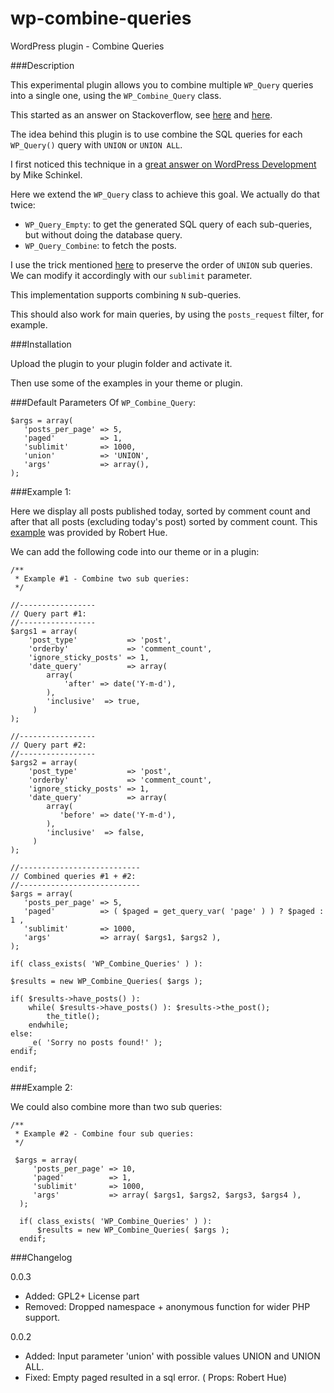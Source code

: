 wp-combine-queries
=================

WordPress plugin - Combine Queries

###Description

This experimental plugin allows you to combine multiple `WP_Query` queries into a single one, using the `WP_Combine_Query` class.

This started as an answer on Stackoverflow, see [here](http://stackoverflow.com/questions/23555109/wordpress-combine-queries/) and [here](http://wordpress.stackexchange.com/questions/159228/combining-two-wordpress-queries-with-pagination-is-not-working/).

The idea behind this plugin is to use combine the SQL queries for each `WP_Query()` query with `UNION` or `UNION ALL`.

I first noticed this technique in a [great answer on WordPress Development](http://wordpress.stackexchange.com/a/912/26350) by Mike Schinkel.

Here we extend the `WP_Query` class to achieve this goal. We actually do that twice:

 - `WP_Query_Empty`: to get the generated SQL query of each sub-queries, but without doing the database query.
 - `WP_Query_Combine`: to fetch the posts.

I use the trick mentioned [here](http://stackoverflow.com/a/7587423/2078474) to preserve the order of `UNION` sub queries. We can modify it accordingly with our `sublimit` parameter.

This implementation supports combining `N` sub-queries.

This should also work for main queries, by using the `posts_request` filter, for example.


###Installation

Upload the plugin to your plugin folder and activate it.

Then use some of the examples in your theme or plugin.

###Default Parameters Of `WP_Combine_Query`:

    $args = array(
       'posts_per_page' => 5,
       'paged'          => 1,
       'sublimit'       => 1000,
       'union'          => 'UNION',
       'args'           => array(),
    );


###Example 1: 

Here we display all posts published today, sorted by comment count and after that all posts (excluding today's post) sorted by comment count.
This [example](http://wordpress.stackexchange.com/questions/159228/combining-two-wordpress-queries-with-pagination-is-not-working) was provided by Robert Hue.

We can add the following code into our theme or in a plugin:

    /**
     * Example #1 - Combine two sub queries:
     */

    //-----------------
    // Query part #1:
    //-----------------
    $args1 = array( 
        'post_type'           => 'post',
        'orderby'             => 'comment_count',
        'ignore_sticky_posts' => 1,  
        'date_query'          => array(
            array(
                'after' => date('Y-m-d'),
            ),
            'inclusive'  => true,
         )
    );

    //-----------------   
    // Query part #2:
    //-----------------
    $args2 = array(
        'post_type'           => 'post',
        'orderby'             => 'comment_count',
        'ignore_sticky_posts' => 1,
        'date_query'          => array(
            array(
               'before' => date('Y-m-d'),
            ),
            'inclusive'  => false,
         )  
    );

    //--------------------------- 
    // Combined queries #1 + #2:
    //---------------------------
    $args = array(
       'posts_per_page' => 5,
       'paged'          => ( $paged = get_query_var( 'page' ) ) ? $paged : 1 ,
       'sublimit'       => 1000,
       'args'           => array( $args1, $args2 ),
    );

    if( class_exists( 'WP_Combine_Queries' ) ):

	$results = new WP_Combine_Queries( $args );
      
	if( $results->have_posts() ):         
		while( $results->have_posts() ): $results->the_post();
    	    the_title();
 		endwhile;
	else:
		_e( 'Sorry no posts found!' );
	endif;
	 
    endif;

###Example 2:

We could also combine more than two sub queries:

    /**
     * Example #2 - Combine four sub queries:
     */

     $args = array( 
         'posts_per_page' => 10,
         'paged'          => 1,
         'sublimit'       => 1000,
         'args'           => array( $args1, $args2, $args3, $args4 ),
      );

      if( class_exists( 'WP_Combine_Queries' ) ):
          $results = new WP_Combine_Queries( $args );
      endif;

###Changelog

0.0.3
 - Added: GPL2+ License part
 - Removed: Dropped namespace + anonymous function for wider PHP support.

0.0.2 
 - Added: Input parameter 'union' with possible values UNION and UNION ALL.
 - Fixed: Empty paged resulted in a sql error. ( Props: Robert Hue)

